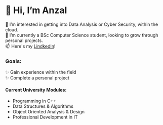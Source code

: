 # 👋 Hi, I’m Anzal
👀 I’m interested in getting into Data Analysis or Cyber Security, within the cloud. </br>
🌱 I’m currently a BSc Computer Science student, looking to  grow through personal projects. </br>
📫 Here's my [LindkedIn](https://www.linkedin.com/in/anzalsalat/)!</br>

<!---
AnzalSalat/AnzalSalat is a ✨ special ✨ repository because its `README.md` (this file) appears on your GitHub profile.
You can click the Preview link to take a look at your changes.
--->
### Goals:
✨ Gain experience within the field</br>
✨ Complete a personal project</br>

#### Current University Modules:
 - Programming in C++
 - Data Structures & Algorithms
 - Object Oriented Analysis & Design
 - Professional Development in IT
